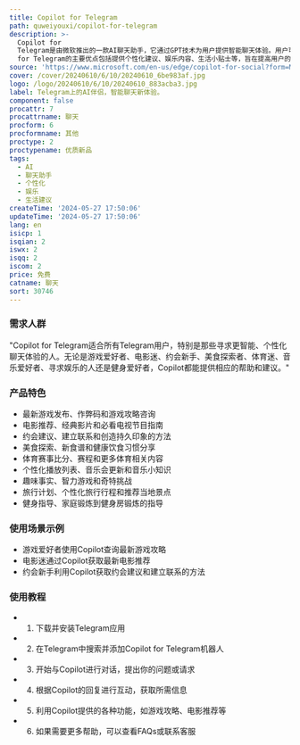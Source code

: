 ```yaml
---
title: Copilot for Telegram
path: quweiyouxi/copilot-for-telegram
description: >-
  Copilot for
  Telegram是由微软推出的一款AI聊天助手，它通过GPT技术为用户提供智能聊天体验。用户可以与Copilot进行无缝对话，获取信息，享受更智能的聊天体验，所有这些功能都集成在Telegram应用中。Copilot
  for Telegram的主要优点包括提供个性化建议、娱乐内容、生活小贴士等，旨在提高用户的社交互动质量。
source: 'https://www.microsoft.com/en-us/edge/copilot-for-social?form=MY02F9'
cover: /cover/20240610/6/10/20240610_6be983af.jpg
logo: /logo/20240610/6/10/20240610_883acba3.jpg
label: Telegram上的AI伴侣，智能聊天新体验。
component: false
procattr: 7
procattrname: 聊天
procform: 6
procformname: 其他
proctype: 2
proctypename: 优质新品
tags:
  - AI
  - 聊天助手
  - 个性化
  - 娱乐
  - 生活建议
createTime: '2024-05-27 17:50:06'
updateTime: '2024-05-27 17:50:06'
lang: en
isicp: 1
isqian: 2
iswx: 2
isqq: 2
iscom: 2
price: 免费
catname: 聊天
sort: 30746
---
```




### 需求人群
"Copilot for Telegram适合所有Telegram用户，特别是那些寻求更智能、个性化聊天体验的人。无论是游戏爱好者、电影迷、约会新手、美食探索者、体育迷、音乐爱好者、寻求娱乐的人还是健身爱好者，Copilot都能提供相应的帮助和建议。"

### 产品特色
* 最新游戏发布、作弊码和游戏攻略咨询
* 电影推荐、经典影片和必看电视节目指南
* 约会建议、建立联系和创造持久印象的方法
* 美食探索、新食谱和健康饮食习惯分享
* 体育赛事比分、赛程和更多体育相关内容
* 个性化播放列表、音乐会更新和音乐小知识
* 趣味事实、智力游戏和奇特挑战
* 旅行计划、个性化旅行行程和推荐当地景点
* 健身指导、家庭锻炼到健身房锻炼的指导

### 使用场景示例
* 游戏爱好者使用Copilot查询最新游戏攻略
* 电影迷通过Copilot获取最新电影推荐
* 约会新手利用Copilot获取约会建议和建立联系的方法

### 使用教程
* 1. 下载并安装Telegram应用
* 2. 在Telegram中搜索并添加Copilot for Telegram机器人
* 3. 开始与Copilot进行对话，提出你的问题或请求
* 4. 根据Copilot的回复进行互动，获取所需信息
* 5. 利用Copilot提供的各种功能，如游戏攻略、电影推荐等
* 6. 如果需要更多帮助，可以查看FAQs或联系客服

  
